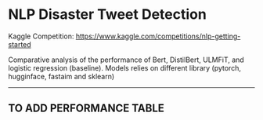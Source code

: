 # NLP Disaster Tweet Detection

Kaggle Competition: https://www.kaggle.com/competitions/nlp-getting-started

Comparative analysis of the performance of Bert, DistilBert, ULMFiT, and logistic regression (baseline). Models relies on different library (pytorch, hugginface, fastaim and sklearn)

----------------------------------------------------------------------------------------------------

## TO ADD PERFORMANCE TABLE
